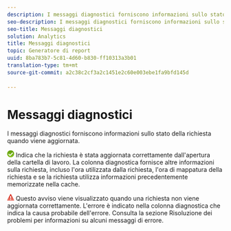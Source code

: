 ```yaml
---
description: I messaggi diagnostici forniscono informazioni sullo stato della richiesta quando viene aggiornata.
seo-description: I messaggi diagnostici forniscono informazioni sullo stato della richiesta quando viene aggiornata.
seo-title: Messaggi diagnostici
solution: Analytics
title: Messaggi diagnostici
topic: Generatore di report
uuid: 8ba783b7-5c81-4d60-b830-ff10313a3b01
translation-type: tm+mt
source-git-commit: a2c38c2cf3a2c1451e2c60e003ebe1fa9bfd145d

---
```



# Messaggi diagnostici

I messaggi diagnostici forniscono informazioni sullo stato della richiesta quando viene aggiornata.

![icon_Notice_success.gif](assets/icon_notice_success.gif) Indica che la richiesta è stata aggiornata correttamente dall'apertura della cartella di lavoro. La colonna diagnostica fornisce altre informazioni sulla richiesta, incluso l'ora utilizzata dalla richiesta, l'ora di mappatura della richiesta e se la richiesta utilizza informazioni precedentemente memorizzate nella cache.

![icon_Notice_Warning.gif](assets/icon_notice_warn.gif) Questo avviso viene visualizzato quando una richiesta non viene aggiornata correttamente. L'errore è indicato nella colonna diagnostica che indica la causa probabile dell'errore. Consulta la sezione [](../../../analyze/report-builder/troubleshoot.md#concept_DC4DEC4089A14969903A405366E547A4) Risoluzione dei problemi per informazioni su alcuni messaggi di errore.
